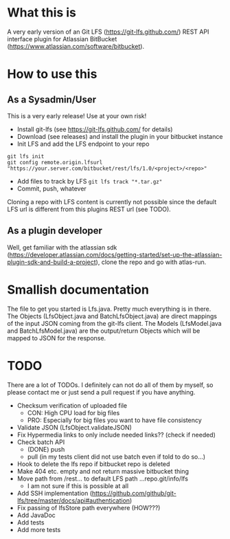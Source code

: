 # What this is

A very early version of an Git LFS (https://git-lfs.github.com/) REST API interface plugin for Atlassian BitBucket (https://www.atlassian.com/software/bitbucket).

# How to use this

## As a Sysadmin/User

This is a very early release! Use at your own risk!

* Install git-lfs (see https://git-lfs.github.com/ for details)
* Download (see releases) and install the plugin in your bitbucket instance
* Init LFS and add the LFS endpoint to your repo
```
git lfs init
git config remote.origin.lfsurl "https://your.server.com/bitbucket/rest/lfs/1.0/<project>/<repo>"
```
* Add files to track by LFS ```git lfs track "*.tar.gz"```
* Commit, push, whatever

Cloning a repo with LFS content is currently not possible since the default LFS url is different from this plugins REST url (see TODO).

## As a plugin developer

Well, get familiar with the atlassian sdk (https://developer.atlassian.com/docs/getting-started/set-up-the-atlassian-plugin-sdk-and-build-a-project), clone the repo and go with atlas-run.

# Smallish documentation

The file to get you started is Lfs.java. Pretty much everything is in there. The Objects (LfsObject.java and BatchLfsObject.java) are direct mappings of the input JSON coming from the git-lfs client. The Models (LfsModel.java and BatchLfsModel.java) are the output/return Objects which will be mapped to JSON for the response.

# TODO

There are a lot of TODOs. I definitely can not do all of them by myself, so please contact me or just send a pull request if you have anything.

* Checksum verification of uploaded file
  * CON: High CPU load for big files
  * PRO: Especially for big files you want to have file consistency
* Validate JSON (LfsObject.validateJSON)
* Fix Hypermedia links to only include needed links?? (check if needed)
* Check batch API
  * (DONE) push
  * pull (in my tests client did not use batch even if told to do so...)
* Hook to delete the lfs repo if bitbucket repo is deleted
* Make 404 etc. empty and not return massive bitbucket thing
* Move path from /rest... to default LFS path ...repo.git/info/lfs
  * I am not sure if this is possible at all
* Add SSH implementation (https://github.com/github/git-lfs/tree/master/docs/api#authentication)
* Fix passing of lfsStore path everywhere (HOW???)
* Add JavaDoc
* Add tests
* Add more tests
